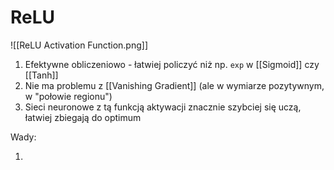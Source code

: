 # ReLU

![[ReLU Activation Function.png]]

1. Efektywne obliczeniowo - łatwiej policzyć niż np. `exp` w [[Sigmoid]] czy [[Tanh]]
2. Nie ma problemu z [[Vanishing Gradient]] (ale w wymiarze pozytywnym, w "połowie regionu")
3. Sieci neuronowe z tą funkcją aktywacji znacznie szybciej się uczą, łatwiej zbiegają do optimum 

Wady:

1. 
